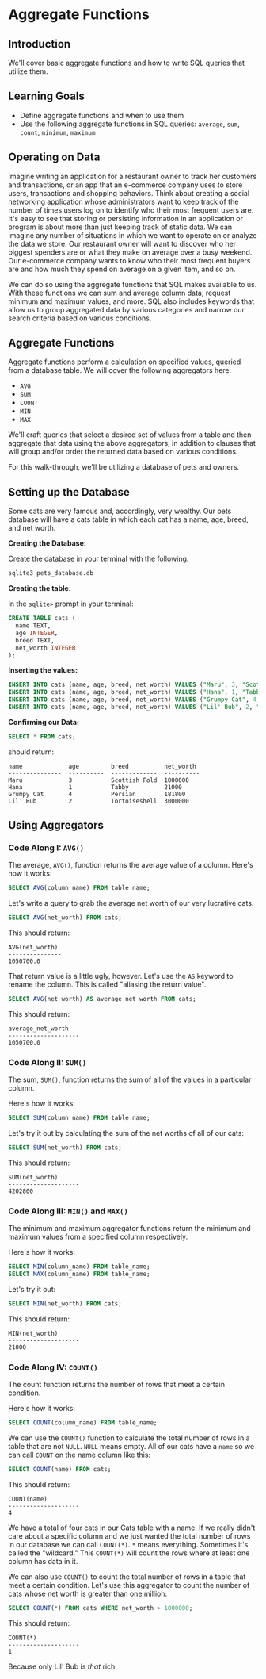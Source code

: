 # Aggregate Functions

## Introduction

We'll cover basic aggregate functions and how to write SQL queries that utilize them.

## Learning Goals

- Define aggregate functions and when to use them
- Use the following aggregate functions in SQL queries: `average`, `sum`, `count`, `minimum`, `maximum`

## Operating on Data

Imagine writing an application for a restaurant owner to track her customers and
transactions, or an app that an e-commerce company uses to store users,
transactions and shopping behaviors. Think about creating a social networking
application whose administrators want to keep track of the number of times users
log on to identify who their most frequent users are. It's easy to see that
storing or persisting information in an application or program is about more
than just keeping track of static data. We can imagine any number of situations
in which we want to operate on or analyze the data we store. Our restaurant
owner will want to discover who her biggest spenders are or what they make on
average over a busy weekend. Our e-commerce company wants to know who their most
frequent buyers are and how much they spend on average on a given item, and so
on.

We can do so using the aggregate functions that SQL makes available to us. With
these functions we can sum and average column data, request minimum and maximum
values, and more. SQL also includes keywords that allow us to group aggregated
data by various categories and narrow our search criteria based on various
conditions.

## Aggregate Functions

Aggregate functions perform a calculation on specified values, queried from a
database table. We will cover the following aggregators here:

* `AVG`
* `SUM`
* `COUNT`
* `MIN`
* `MAX`

We'll craft queries that select a desired set of values from a table and then
aggregate that data using the above aggregators, in addition to clauses that
will group and/or order the returned data based on various conditions.

For this walk-through, we'll be utilizing a database of pets and owners.

## Setting up the Database

Some cats are very famous and, accordingly, very wealthy. Our pets database will
have a cats table in which each cat has a name, age, breed, and net worth.

**Creating the Database:**

Create the database in your terminal with the following:

```bash
sqlite3 pets_database.db
```

**Creating the table:**

In the `sqlite>` prompt in your terminal:

```sql
CREATE TABLE cats (
  name TEXT,
  age INTEGER,
  breed TEXT,
  net_worth INTEGER
);
```

**Inserting the values:**

```sql
INSERT INTO cats (name, age, breed, net_worth) VALUES ("Maru", 3, "Scottish Fold", 1000000);
INSERT INTO cats (name, age, breed, net_worth) VALUES ("Hana", 1, "Tabby", 21000);
INSERT INTO cats (name, age, breed, net_worth) VALUES ("Grumpy Cat", 4, "Persian", 181800);
INSERT INTO cats (name, age, breed, net_worth) VALUES ("Lil' Bub", 2, "Tortoiseshell", 3000000);
```

**Confirming our Data:**

```sql
SELECT * FROM cats;
```

should return:

```
name             age         breed          net_worth
---------------  ----------  -------------  ----------
Maru             3           Scottish Fold  1000000
Hana             1           Tabby          21000
Grumpy Cat       4           Persian        181800
Lil' Bub         2           Tortoiseshell  3000000  
```

## Using Aggregators

### Code Along I: `AVG()`

The average, `AVG()`, function returns the average value of a column. Here's how
it works:

```sql
SELECT AVG(column_name) FROM table_name;
```

Let's write a query to grab the average net worth of our very lucrative cats.

```sql
SELECT AVG(net_worth) FROM cats;
```

This should return:

```
AVG(net_worth)
---------------
1050700.0
```

That return value is a little ugly, however. Let's use the `AS` keyword to
rename the column. This is called "aliasing the return value".

```sql
SELECT AVG(net_worth) AS average_net_worth FROM cats;
```

This should return:

```
average_net_worth
--------------------
1050700.0
```

### Code Along II: `SUM()`

The sum, `SUM()`, function returns the sum of all of the values in a particular
column.

Here's how it works:

```sql
SELECT SUM(column_name) FROM table_name;
```

Let's try it out by calculating the sum of the net worths of all of our cats:

```sql
SELECT SUM(net_worth) FROM cats;
```

This should return:

```
SUM(net_worth)
--------------------
4202800
```

### Code Along III: `MIN()` and `MAX()`

The minimum and maximum aggregator functions return the minimum and maximum
values from a specified column respectively.

Here's how it works:

```sql
SELECT MIN(column_name) FROM table_name;
SELECT MAX(column_name) FROM table_name;
```

Let's try it out:

```sql
SELECT MIN(net_worth) FROM cats;
```

This should return:

```
MIN(net_worth)
--------------------
21000
```

### Code Along IV: `COUNT()`

The count function returns the number of rows that meet a certain condition.

Here's how it works:

```sql
SELECT COUNT(column_name) FROM table_name;
```

We can use the `COUNT()` function to calculate the total number of rows in a
table that are not `NULL`. `NULL` means empty. All of our cats have a `name` so
we can call `COUNT` on the name column like this:

```sql
SELECT COUNT(name) FROM cats;
```

This should return:

```
COUNT(name)
--------------------
4
```

We have a total of four cats in our Cats table with a name. If we really didn't
care about a specific column and we just wanted the total number of rows in our
database we can call `COUNT(*)`. `*` means everything. Sometimes it's called the
"wildcard." This `COUNT(*)` will count the rows where at least one column has
data in it.

We can also use `COUNT()` to count the total number of rows in a table that meet
a certain condition. Let's use this aggregator to count the number of cats whose
net worth is greater than one million:

```sql
SELECT COUNT(*) FROM cats WHERE net_worth > 1000000;
```

This should return:

```
COUNT(*)
--------------------
1
```

Because only Lil' Bub is *that* rich.
